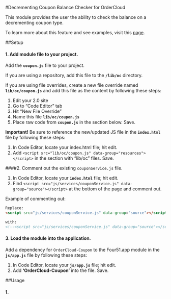 #Decrementing Coupon Balance Checker for OrderCloud

This module provides the user the ability to check the balance on a decrementing coupon type.

To learn more about this feature and see examples, visit this [page]().

##Setup
#### 1. Add module file to your project.

Add the **`coupon.js`** file to your project.

If you are using a repository, add this file to the  **`/lib/oc`** directory.

If you are using file overrides,  create a new file override named **`lib/oc/coupon.js`** and add this file as the content by following these steps:

 1. Edit your 2.0 site
 2. Go to “Code Editor” tab
 3. Hit “New File Override”
 4. Name this file **`lib/oc/coupon.js`**
 5. Place raw code from **`coupon.js`**  in the section below. Save.

**Important!** Be sure to reference the new/updated JS file in the **`index.html`** file by following these steps:

1. In Code Editor, locate your index.html file; hit edit. 
2. Add `<script src="lib/oc/coupon.js" data-group="resources"></script>` in the section with “lib/oc” files. Save.

####2. Comment out the existing `couponService.js` file.

1. In Code Editor, locate your **`index.html`** file; hit edit.
2. Find `<script src="js/services/couponService.js" data-group="source"></script>` at the bottom of the page and comment out. 

Example of commenting out: 

```html
Replace:
<script src="js/services/couponService.js" data-group="source"></script>

with: 
<!--<script src="js/services/couponService.js" data-group="source"></script>-->
```

#### 3. Load the module into the application.

Add a dependency for `OrderCloud-Coupon` to the Four51.app module in the  **`js/app.js`** file by following these steps:

 1. In Code Editor, locate your **`js/app.js`** file; hit edit. 
 2.  Add **‘OrderCloud-Coupon’** into the file. Save.


##Usage

#### 1. 


